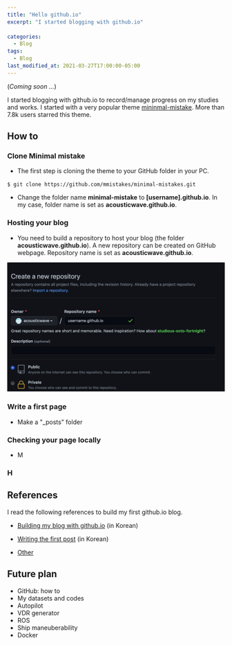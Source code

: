 ```yaml
---
title: "Hello github.io"
excerpt: "I started blogging with github.io"

categories:
  - Blog
tags:
  - Blog
last_modified_at: 2021-03-27T17:00:00-05:00
---
```


(*Coming soon ...*)

I started blogging with github.io to record/manage progress on my studies and works. I started with a very popular theme [mininmal-mistake](https://github.com/mmistakes/minimal-mistakes). More than 7.8k users starred this theme.



## How to

### Clone Minimal mistake

- The first step is cloning the theme to your GitHub folder in your PC.

```
$ git clone https://github.com/mmistakes/minimal-mistakes.git
```

- Change the folder name **minimal-mistake** to **[username].github.io**. In my case, folder name is set as **acousticwave.github.io**.



### Hosting your blog

- You need to build a repository to host your blog (the folder **acousticwave.github.io**). A new repository can be created on GitHub webpage. Repository name is set as **acousticwave.github.io**.

![](https://github.com/acousticwave/acousticwave.github.io/blob/master/assets/images/2021-03-27-hello-github-io-new-repo.png)



### Write a first page

- Make a "_posts" folder



### Checking your page locally

- M



### H





## References

I read the following references to build my first github.io blog.

- [Building my blog with github.io](https://devinlife.com/howto%20github%20pages/new-blog-from-template/) (in Korean)

- [Writing the first post](https://devinlife.com/howto%20github%20pages/first-post/) (in Korean)
- [Other](https://devinlife.com/howto/)



## Future plan

- GitHub: how to
- My datasets and codes
- Autopilot
- VDR generator
- ROS
- Ship maneuberability
- Docker
